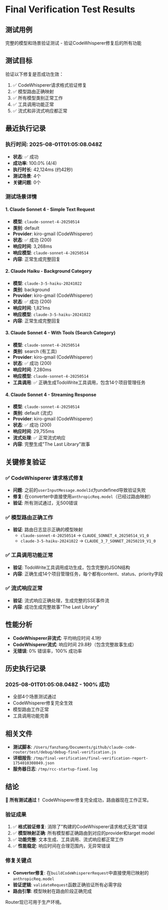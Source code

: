 # Final Verification Test Results

## 测试用例
完整的模型和场景验证测试 - 验证CodeWhisperer修复后的所有功能

## 测试目标
验证以下修复是否成功生效：
1. ✅ CodeWhisperer请求格式验证修复
2. ✅ 模型路由正确映射
3. ✅ 所有模型类别正常工作
4. ✅ 工具调用功能正常
5. ✅ 流式和非流式响应都正常

## 最近执行记录

### 执行时间: 2025-08-01T01:05:08.048Z
- **状态**: ✅ 成功 
- **成功率**: 100.0% (4/4)
- **执行时长**: 42,124ms (约42秒)
- **测试场景**: 4个
- **关键问题**: 0个

### 测试场景详情

#### 1. Claude Sonnet 4 - Simple Text Request
- **模型**: `claude-sonnet-4-20250514`
- **类别**: default
- **Provider**: kiro-gmail (CodeWhisperer)
- **状态**: ✅ 成功 (200)
- **响应时间**: 3,268ms
- **响应模型**: `claude-sonnet-4-20250514`
- **内容**: 正常生成完整回复

#### 2. Claude Haiku - Background Category
- **模型**: `claude-3-5-haiku-20241022` 
- **类别**: background
- **Provider**: kiro-gmail (CodeWhisperer)
- **状态**: ✅ 成功 (200)
- **响应时间**: 1,821ms
- **响应模型**: `claude-3-5-haiku-20241022`
- **内容**: 正常生成完整回复

#### 3. Claude Sonnet 4 - With Tools (Search Category)
- **模型**: `claude-sonnet-4-20250514`
- **类别**: search (有工具)
- **Provider**: kiro-gmail (CodeWhisperer)
- **状态**: ✅ 成功 (200)
- **响应时间**: 7,280ms
- **响应模型**: `claude-sonnet-4-20250514`
- **工具调用**: ✅ 正确生成TodoWrite工具调用，包含14个项目管理任务

#### 4. Claude Sonnet 4 - Streaming Response
- **模型**: `claude-sonnet-4-20250514`
- **类别**: default (流式)
- **Provider**: kiro-gmail (CodeWhisperer)
- **状态**: ✅ 成功 (200)
- **响应时间**: 29,755ms
- **流式处理**: ✅ 正常流式响应
- **内容**: 完整生成"The Last Library"故事

## 关键修复验证

### ✅ CodeWhisperer 请求格式修复
- **问题**: 之前的`userInputMessage.modelId`为undefined导致验证失败
- **修复**: 在converter中直接使用`anthropicReq.model`（已经过路由映射）
- **验证**: 所有测试通过，无500错误

### ✅ 模型路由正确工作
- **验证**: 路由日志显示正确的模型映射
  - `claude-sonnet-4-20250514` → `CLAUDE_SONNET_4_20250514_V1_0`
  - `claude-3-5-haiku-20241022` → `CLAUDE_3_7_SONNET_20250219_V1_0`

### ✅ 工具调用功能正常
- **验证**: TodoWrite工具调用成功生成，包含完整的JSON结构
- **内容**: 正确生成14个项目管理任务，每个都有content、status、priority字段

### ✅ 流式响应正常
- **验证**: 流式响应正确处理，生成完整的SSE事件流
- **内容**: 成功生成完整故事"The Last Library"

## 性能分析
- **CodeWhisperer非流式**: 平均响应时间 4.1秒
- **CodeWhisperer流式**: 响应时间 29.8秒（包含完整故事生成）
- **无错误**: 0% 错误率，100% 成功率

## 历史执行记录

### 2025-08-01T01:05:08.048Z - 100% 成功
- 全部4个场景测试通过
- CodeWhisperer修复完全生效
- 模型路由工作正常
- 工具调用功能完善

## 相关文件
- **测试脚本**: `/Users/fanzhang/Documents/github/claude-code-router/test/debug/debug-final-verification.js`
- **详细报告**: `/tmp/final-verification/final-verification-report-1754010308049.json`
- **服务器日志**: `/tmp/rcc-startup-fixed.log`

## 结论
🎉 **所有测试通过！** CodeWhisperer修复完全成功，路由器现在工作正常。

### 验证成果
1. ✅ **格式验证修复**: 消除了"构建的CodeWhisperer请求格式无效"错误
2. ✅ **模型映射正确**: 所有模型都正确路由到对应的provider和target model
3. ✅ **功能完整**: 文本生成、工具调用、流式响应都正常工作
4. ✅ **性能稳定**: 响应时间在合理范围内，无异常错误

### 修复关键点
- **Converter修复**: 在`buildCodeWhispererRequest`中直接使用已映射的`anthropicReq.model`
- **验证逻辑**: `validateRequest`函数正确验证所有必需字段
- **路由引擎**: 模型映射在路由阶段正确完成

Router现已可用于生产环境。